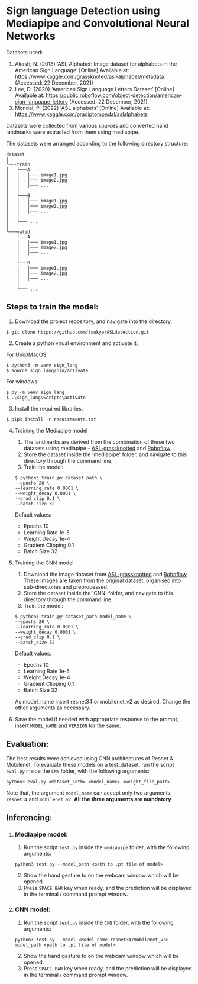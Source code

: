 # **Sign language Detection using Mediapipe and Convolutional Neural Networks**



Datasets used:
1. Akash, N. (2018) ‘ASL Alphabet: Image dataset for alphabets in the American Sign Language’ [Online] Available at: https://www.kaggle.com/grassknoted/asl-alphabet/metadata (Accessed: 22 December, 2021)
2. Lee, D. (2020) ‘American Sign Language Letters Dataset’  [Online] Available at: https://public.roboflow.com/object-detection/american-sign-language-letters (Accessed: 22 December, 2021)
3. Mondal, P. (2022) 'ASL alphabets' [Online] Available at: https://www.kaggle.com/pradiptomondal/aslalphabets


Datasets were collected from various sources and converted hand landmarks were extracted from them using mediapipe.

The datasets were arranged according to the following directory structure:

```
dataset
│    
└──-train  
│   └───A
│   │   │─── image1.jpg
│   │   │─── image2.jpg
│   │   │─── ...
│   │
│   └───B
│   │   │─── image1.jpg
│   │   │─── image2.jpg
│   │   │─── ...
│   │
│   └─── ...
│
└───valid
    └───A
    │   │─── image1.jpg
    │   │─── image2.jpg
    │   │─── ...
    │
    └───B
    │   │─── image1.jpg
    │   │─── image2.jpg
    │   │─── ...
    │
    └─── ...
```

## Steps to train the model:
1. Download the project repository, and navigate into the directory.
```
$ git clone https://github.com/tsukye/ASLdetection.git
```

2. Create a python virual environment and activate it.


For Unix/MacOS:
```
$ python3 -m venv sign_lang
$ source sign_lang/bin/activate
```
For windows:
```
$ py -m venv sign_lang
$ .\sign_lang\Scripts\activate
```

3. Install the required libraries.
```
$ pip3 install -r requirements.txt
```

4. Training the Mediapipe model
    1. The landmarks are derived from the combination of these two datasets using mediapipe - [ASL-grassknotted](https://www.kaggle.com/grassknoted/asl-alphabet) and [Roboflow](https://public.roboflow.com/object-detection/american-sign-language-letters/1)
    2. Store the dataset inside the 'mediapipe' folder, and navigate to this directory through the command line.
    3. Train the model:
    ```
    $ python3 train.py dataset_path \
    --epochs 20 \
    --learning_rate 0.0001 \
    --weight_decay 0.0001 \
    --grad_clip 0.1 \
    --batch_size 32
    ```
    Default values:
    -   Epochs 10
    -   Learning Rate 1e-5
    -   Weight Decay 1e-4
    -   Gradient Clipping 0.1
    -   Batch Size 32

5. Training the CNN model
    1. Download the image dataset from [ASL-grassknotted](https://www.kaggle.com/grassknoted/asl-alphabet) and [Roboflow](https://public.roboflow.com/object-detection/american-sign-language-letters/1)
    These images are taken from the original dataset, organised into sub-directories and preprocessed.
    2. Store the dataset inside the 'CNN' folder, and navigate to this directory through the command line.
    3. Train the model:
    ```
    $ python3 train.py dataset_path model_name \
    --epochs 20 \
    --learning_rate 0.0001 \
    --weight_decay 0.0001 \
    --grad_clip 0.1 \
    --batch_size 32
    ```
    Default values:
    -   Epochs 10
    -   Learning Rate 1e-5
    -   Weight Decay 1e-4
    -   Gradient Clipping 0.1
    -   Batch Size 32

    As model_name insert resnet34 or mobilenet_v2 as desired. Change the other arguments as necessary.

6. Save the model if needed with appropriate response to the prompt, insert ```MODEL_NAME``` and ```VERSION``` for the same.




## Evaluation:
The best results were achieved using CNN architectures of Resnet & Mobilenet.
To evaluate these models on a test_dataset, run the script ```eval.py``` inside the ```CNN``` folder, with the following arguments:
```
python3 eval.py <dataset_path> <model_name> <weight_file_path>
```
Note that, the argument ```model_name``` can accept only two arguments ```resnet34``` and ```mobilenet_v2```.
**All the three arguments are mandatory**



## Inferencing:

1. ### Mediapipe model:
    1. Run the script ```test.py``` inside the ```mediapipe``` folder, with the following arguments:
    ```
    python3 test.py --model_path <path to .pt file of model>
    ```

    2. Show the hand gesture to on the webcam window which will be opened. 
    3. Press ``SPACE BAR`` key when ready, and the prediction will be displayed in the terminal / command prompt window.


2. ### CNN model:
    1. Run the script ```test.py``` inside the ```CNN``` folder, with the following arguments:
    ```
    python3 test.py --model <Model name resnet34/mobilenet_v2> --model_path <path to .pt file of model>
    ```

    2. Show the hand gesture to on the webcam window which will be opened. 
    3. Press ``SPACE BAR`` key when ready, and the prediction will be displayed in the terminal / command prompt window.



